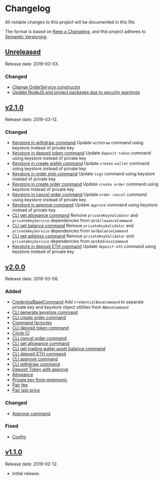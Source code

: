 # Changelog
All notable changes to this project will be documented in this file.

The format is based on [Keep a Changelog](https://keepachangelog.com/en/1.0.0/),
and this project adheres to [Semantic Versioning](https://semver.org/spec/v2.0.0.html).

## [Unreleased](https://gitlab.com/eidoo_io/hybrid-exchange-sdk/compare/v2.1.0...HEAD)

Release date: 2019-03-XX.

### Changed
- [Change OrderService constructor](https://github.com/eidoo/hybrid-exchange-sdk/issues/87)
- [Update NodeJS and project packages due to security warnings](https://github.com/eidoo/hybrid-exchange-sdk/issues/91)

## [v2.1.0](https://gitlab.com/eidoo_io/hybrid-exchange-sdk/compare/v2.0.0...v2.1.0)

Release date: 2019-03-12.

### Changed
- [Keystore in withdraw command](https://github.com/eidoo/hybrid-exchange-sdk/issues/67) Update `withdraw` command using keystore instead of private key
- [Keystore in deposit token command](https://github.com/eidoo/hybrid-exchange-sdk/issues/66) Update `deposit-token` command using keystore instead of private key
- [Keystore in create wallet command](https://github.com/eidoo/hybrid-exchange-sdk/issues/65) Update `create-wallet` command using keystore instead of private key
- [Keystore in order sign command](https://github.com/eidoo/hybrid-exchange-sdk/issues/63) Update `sign` command using keystore instead of private key
- [Keystore in create order command](https://github.com/eidoo/hybrid-exchange-sdk/issues/62) Update `create order` command using keystore instead of private key
- [Keystore in cancel order command](https://github.com/eidoo/hybrid-exchange-sdk/issues/61) Update `order cancel` command using keystore instead of private key
- [Keystore in approve command](https://github.com/eidoo/hybrid-exchange-sdk/issues/64) Update `approve` command using keystore instead of private key
- [CLI get allowance command](https://github.com/eidoo/hybrid-exchange-sdk/issues/59) Remove `privateKeyValidator` and `privateKeyService` dependencies from `GetAllowanceCommand`
- [CLI get balance command](https://github.com/eidoo/hybrid-exchange-sdk/issues/58) Remove `privateKeyValidator` and `privateKeyService` dependencies from `GetBalanceCommand`
- [CLI get address command](https://github.com/eidoo/hybrid-exchange-sdk/issues/47) Remove `privateKeyValidator` and `privateKeyService` dependencies from `GetAddressCommand`
- [Keystore in deposit ETH command](https://github.com/eidoo/hybrid-exchange-sdk/issues/45) Update `deposit-eth` command using keystore instead of private key


## [v2.0.0](https://gitlab.com/eidoo_io/hybrid-exchange-sdk/compare/v1.1.0...v2.0.0)

Release date: 2019-03-06.

### Added
- [CredentialBaseCommand](https://github.com/eidoo/hybrid-exchange-sdk/issues/60) Add `CredentialBaseCommand` to separate private key and keystore object utilities from `ABaseCommand`
- [CLI generate keystore command](https://github.com/eidoo/hybrid-exchange-sdk/issues/50)
- [CLI create order command](https://github.com/eidoo/hybrid-exchange-sdk/issues/46)
- [Command factories](https://github.com/eidoo/hybrid-exchange-sdk/issues/40)
- [CLI deposit token command](https://github.com/eidoo/hybrid-exchange-sdk/issues/19)
- [Circle CI](https://github.com/eidoo/hybrid-exchange-sdk/issues/36)
- [CLI cancel order command](https://github.com/eidoo/hybrid-exchange-sdk/issues/26)
- [CLI get allowance command](https://github.com/eidoo/hybrid-exchange-sdk/issues/24)
- [CLI get trading wallet asset balance command](https://github.com/eidoo/hybrid-exchange-sdk/issues/20)
- [CLI deposit ETH command](https://github.com/eidoo/hybrid-exchange-sdk/issues/15)
- [CLI approve command](https://github.com/eidoo/hybrid-exchange-sdk/issues/18)
- [CLI withdraw command](https://github.com/eidoo/hybrid-exchange-sdk/issues/13)
- [Deposit Token with approve](https://github.com/eidoo/hybrid-exchange-sdk/issues/11)
- [Allowance](https://github.com/eidoo/hybrid-exchange-sdk/issues/7)
- [Private key from mnemonic](https://github.com/eidoo/hybrid-exchange-sdk/issues/5)
- [Pair fee](https://github.com/eidoo/hybrid-exchange-sdk/issues/1)
- [Pair last price](https://github.com/eidoo/hybrid-exchange-sdk/issues/3)

### Changed
- [Approve command](https://github.com/eidoo/hybrid-exchange-sdk/issues/43)

### Fixed
- [Config](https://github.com/eidoo/hybrid-exchange-sdk/issues/56)

## [v1.1.0](https://gitlab.com/eidoo_io/hybrid-exchange-sdk/compare/fa85a7...v1.1.0)

Release date: 2019-02-12.

- Initial release.
